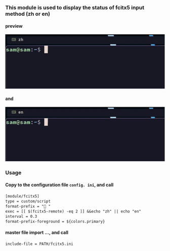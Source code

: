 ### This module is used to display the status of fcitx5 input method (zh or en)


#### preview
![preview](https://github.com/hulutouer/polybar-fcitx5-module/blob/main/screenshot/fcitx5.gif)

#### and
![preview](https://github.com/hulutouer/polybar-fcitx5-module/blob/main/screenshot/fcitx5-2.gif)



### Usage

#### Copy to the configuration file `config. ini`, and call
```
[module/fcitx5]
type = custom/script
format-prefix = " "
exec = [[ $(fcitx5-remote) -eq 2 ]] &&echo "zh" || echo "en"
interval = 0.3
format-prefix-foreground = ${colors.primary}
```

#### master file import ..., and call
```
include-file = PATH/fcitx5.ini
```
